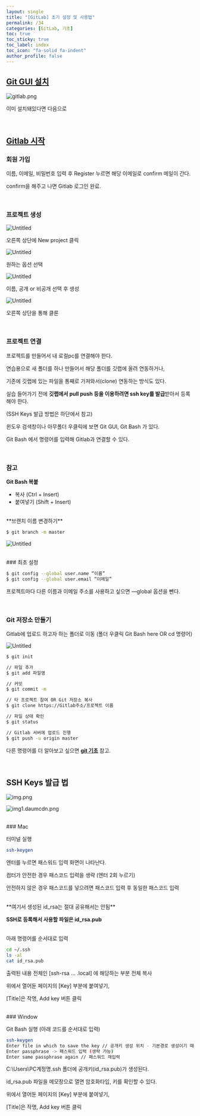 ```yaml
---
layout: single
title: "[GitLab] 초기 설정 및 사용법"
permalink: /34
categories: [GitLab, 기초]
toc: true
toc_sticky: true
toc_label: index
toc_icon: "fa-solid fa-indent"
author_profile: false
---
```


## [Git GUI 설치](https://git-scm.com)

![gitlab.png](../images/gitlab1.png)

이미 설치돼있다면 다음으로

<br>

## [Gitlab 시작](https://about.gitlab.com/)

### 회원 가입

이름, 이메일, 비밀번호 입력 후 Register 누르면 해당 이메일로 confirm 메일이 간다.

confirm을 해주고 나면 Gitlab 로그인 완료.

<br>

### 프로젝트 생성

![Untitled](../images/gitlab2.png)

오른쪽 상단에 New project 클릭

![Untitled](../images/gitlab3.png)

원하는 옵션 선택

![Untitled](../images/gitlab4.png)

이름, 공개 or 비공개 선택 후 생성

![Untitled](../images/gitlab5.png)

오른쪽 상단을 통해 클론

<br>

### 프로젝트 연결

프로젝트를 만들어서 내 로컬pc를 연결해야 한다.

연습용으로 새 폴더를 하나 만들어서 해당 폴더를 깃랩에 올려 연동하거나,

기존에 깃랩에 있는 파일을 통째로 가져와서(clone) 연동하는 방식도 있다.

실습 들어가기 전에 **깃랩에서 pull push 등을 이용하려면 ssh key를 발급**받아서 등록해야 한다.

(SSH Keys 발급 방법은 하단에서 참고)

윈도우 검색창이나 아무폴더 우클릭에 보면 Git GUI, Git Bash 가 있다.

Git Bash 에서 명령어를 입력해 Gitlab과 연결할 수 있다.

<br>

### 참고

**Git Bash 복붙**

- 복사 (Ctrl + Insert)
- 붙여넣기 (Shift + Insert)

<br>
**브랜치 이름 변경하기**

```bash
$ git branch -m master
```

![Untitled](../images/gitlab6.png)

<br>
### 최초 설정

```bash
$ git config --global user.name “이름”
$ git config --global user.email “이메일”
```

프로젝트마다 다른 이름과 이메일 주소를 사용하고 싶으면 —global 옵션을 뺀다.

<br>

### Git 저장소 만들기

Gitlab에 업로드 하고자 하는 폴더로 이동 (폴더 우클릭 Git Bash here OR cd 명령어)

![Untitled](../images/gitlab7.png)

```bash
$ git init

// 파일 추가
$ git add 파일명

// 커밋
$ git commit -m

// 타 프로젝트 참여 OR Git 저장소 복사
$ git clone https://Gitlab주소/프로젝트 이름

// 파일 상태 확인
$ git status

// Gitlab 서버에 업로드 진행
$ git push -u origin master
```

다른 명령어를 더 알아보고 싶으면 **[git 기초](https://preasim.github.io/3)** 참고.

<br>

## SSH Keys 발급 법

![img.png](../images/gitlab8.png)

![img1.daumcdn.png](../images/gitlab9.png)

<br>
### Mac

터미널 실행

```bash
ssh-keygen
```

엔터를 누르면 패스워드 입력 화면이 나타난다.

컴터가 안전한 경우 패스코드 입력을 생략 (엔터 2회 누르기)

안전하지 않은 경우 패스코드를 넣으려면 패스코드 입력 후 동일한 패스코드 입력

<br>
**여기서 생성된 id_rsa는 절대 공유해서는 안됨**

**SSH로 등록해서 사용할 파일은 id_rsa.pub**

<br>
아래 명령어를 순서대로 입력

```bash
cd ~/.ssh
ls -al
cat id_rsa.pub
```

출력된 내용 전체인 [ssh-rsa ... .local] 에 해당하는 부분 전체 복사

위에서 열어둔 페이지의 [Key] 부분에 붙여넣기,

[Title]은 작명, Add key 버튼 클릭

<br>
### Window

Git Bash 실행 (아래 코드를 순서대로 입력)

```bash
ssh-keygen
Enter file in which to save the key // 공개키 생성 위치 - 기본경로 생성이기 때문에 엔터
Enter passphrase -> 패스워드 입력 (생략 가능)
Enter same passphrase again // 패스워드 재입력
```

C:\Users\PC계정명\.ssh 폴더에 공개키(id_rsa.pub)가 생성된다.

id_rsa.pub 파일을 메모장으로 열면 암호화타입, 키를 확인할 수 있다.

위에서 열어둔 페이지의 [Key] 부분에 붙여넣기,

[Title]은 작명, Add key 버튼 클릭